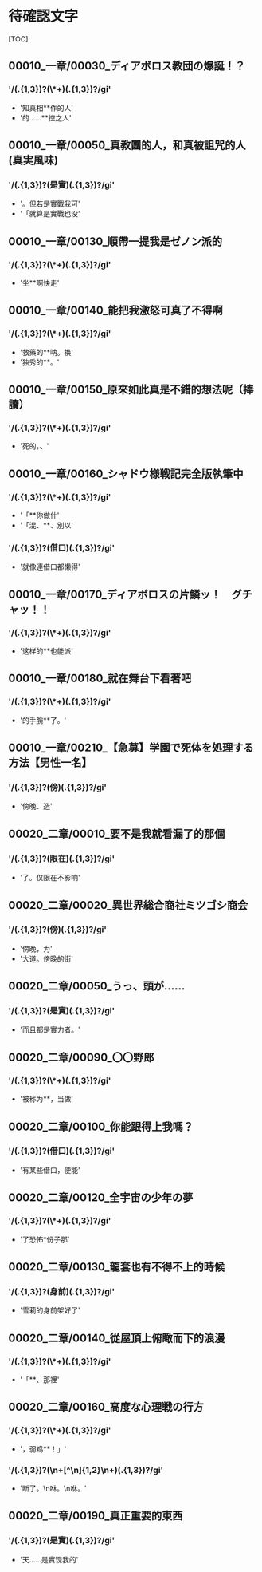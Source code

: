 # 待確認文字

[TOC]

## 00010_一章/00030_ディアボロス教団の爆誕！？

### '/(.{1,3})?(\\*+)(.{1,3})?/gi'

- '知真相**作的人'
- '的……**控之人'


## 00010_一章/00050_真教團的人，和真被詛咒的人(真実風味)

### '/(.{1,3})?(是實)(.{1,3})?/gi'

- '。但若是實戰我可'
- '「就算是實戰也没'


## 00010_一章/00130_順帶一提我是ゼノン派的

### '/(.{1,3})?(\\*+)(.{1,3})?/gi'

- '坐**啊快走'


## 00010_一章/00140_能把我激怒可真了不得啊

### '/(.{1,3})?(\\*+)(.{1,3})?/gi'

- '救藥的**呐。换'
- '独秀的**。'


## 00010_一章/00150_原來如此真是不錯的想法呢（捧讀）

### '/(.{1,3})?(\\*+)(.{1,3})?/gi'

- '死的，**、**'


## 00010_一章/00160_シャドウ様戦記完全版執筆中

### '/(.{1,3})?(\\*+)(.{1,3})?/gi'

- '「**你做什'
- '「混、**、別以'

### '/(.{1,3})?(借口)(.{1,3})?/gi'

- '就像連借口都懒得'


## 00010_一章/00170_ディアボロスの片鱗ッ！　グチャッ！！

### '/(.{1,3})?(\\*+)(.{1,3})?/gi'

- '这样的**也能派'


## 00010_一章/00180_就在舞台下看著吧

### '/(.{1,3})?(\\*+)(.{1,3})?/gi'

- '的手腕**了。'


## 00010_一章/00210_【急募】学園で死体を処理する方法【男性一名】

### '/(.{1,3})?(傍)(.{1,3})?/gi'

- '傍晚、造'


## 00020_二章/00010_要不是我就看漏了的那個

### '/(.{1,3})?(限在)(.{1,3})?/gi'

- '了。仅限在不影响'


## 00020_二章/00020_異世界総合商社ミツゴシ商会

### '/(.{1,3})?(傍)(.{1,3})?/gi'

- '傍晚，为'
- '大道。傍晚的街'


## 00020_二章/00050_うっ、頭が……

### '/(.{1,3})?(是實)(.{1,3})?/gi'

- '而且都是實力者。'


## 00020_二章/00090_〇〇野郎

### '/(.{1,3})?(\\*+)(.{1,3})?/gi'

- '被称为**，当做'


## 00020_二章/00100_你能跟得上我嗎？

### '/(.{1,3})?(借口)(.{1,3})?/gi'

- '有某些借口，便能'


## 00020_二章/00120_全宇宙の少年の夢

### '/(.{1,3})?(\\*+)(.{1,3})?/gi'

- '了恐怖*份子那'


## 00020_二章/00130_龍套也有不得不上的時候

### '/(.{1,3})?(身前)(.{1,3})?/gi'

- '雪莉的身前架好了'


## 00020_二章/00140_從屋頂上俯瞰而下的浪漫

### '/(.{1,3})?(\\*+)(.{1,3})?/gi'

- '「**、那裡'


## 00020_二章/00160_高度な心理戦の行方

### '/(.{1,3})?(\\*+)(.{1,3})?/gi'

- '，弱鸡**！」'

### '/(.{1,3})?(\n+[^\n]{1,2}\n+)(.{1,3})?/gi'

- '断了。\n咻。\n咻。'


## 00020_二章/00190_真正重要的東西

### '/(.{1,3})?(是實)(.{1,3})?/gi'

- '天……是實现我的'
